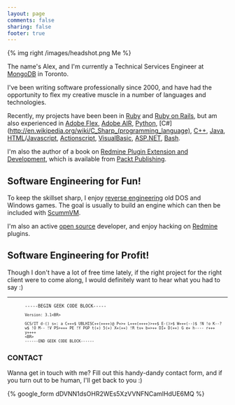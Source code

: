```yaml
---
layout: page
comments: false
sharing: false
footer: true
---
```


{% img right /images/headshot.png Me %}

The name's Alex, and I'm currently a Technical Services Engineer at [MongoDB](https://www.mongodb.com/) in Toronto.

I've been writing software professionally since 2000, and have had the opportunity to flex my creative muscle in a number of languages and technologies.

Recently, my projects have been been in [Ruby](http://www.ruby-lang.org/en/) and [Ruby on Rails](http://rubyonrails.org/), but am also experienced in [Adobe Flex](http://www.adobe.com/ca/products/flex.html), [Adobe AIR](http://www.adobe.com/ca/products/air.html), [Python](http://www.python.org/), [C#](http://en.wikipedia.org/wiki/C_Sharp_(programming_language), [C++](http://en.wikipedia.org/wiki/C%2B%2B), [Java](http://www.java.com/en/), [HTML](http://en.wikipedia.org/wiki/HTML)/[Javascript](http://en.wikipedia.org/wiki/JavaScript), [Actionscript](http://en.wikipedia.org/wiki/ActionScript), [VisualBasic](http://en.wikipedia.org/wiki/Visual_Basic), [ASP.NET](http://www.asp.net/), [Bash](http://en.wikipedia.org/wiki/Bash).

I'm also the author of a book on [Redmine Plugin Extension and Development](http://www.packtpub.com/redmine-plugin-extension-and-development/book), which is available from [Packt Publishing](http://www.packtpub.com).

## Software Engineering for Fun!

To keep the skillset sharp, I enjoy [reverse engineering](http://en.wikipedia.org/wiki/Reverse_engineering) old DOS and Windows games. The goal is usually to build an engine which can then be included with [ScummVM](http://www.scummvm.org).

I'm also an active [open source](http://en.wikipedia.org/wiki/Open_source) developer, and enjoy hacking on [Redmine](http://www.redmine.org) plugins.

## Software Engineering for Profit!

Though I don't have a lot of free time lately, if the right project for the right client were to come along, I would definitely want to hear what you had to say :)

<HR>
<dl>
  <dd style="font-family: monospace; font-size: 10px">
    -----BEGIN GEEK CODE BLOCK-----<BR>

    Version: 3.1<BR>

    GCS/IT d-() s+: a C+++$ UBLHISC++(++++)@ P+>+ L+++(++++)>++$ E-()>$ W+++(--)$ !N !o K--? w$ !O M-- !V PS>+++ PE !Y PGP t(+) 5(+) X+(++) !R tv+ b+>++ DI+ D(++) G e+ h---- r+++ y++++
    <BR>
    ------END GEEK CODE BLOCK------
  </dd>
</dl>

### CONTACT

Wanna get in touch with me? Fill out this handy-dandy contact form, and if you turn out to be human, I'll get back to you :)

{% google_form dDVNN1dsOHR2WEs5XzVVNFNCamlHdUE6MQ  %}